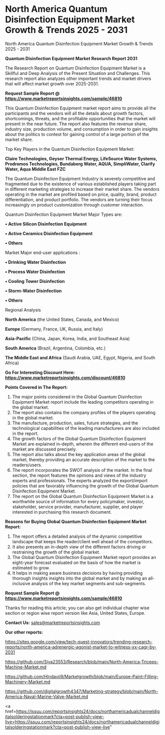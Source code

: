 # North America Quantum Disinfection Equipment Market Growth & Trends 2025 - 2031
North America Quantum Disinfection Equipment Market Growth & Trends 2025 - 2031

<strong>Quantum Disinfection Equipment Market Research Report 2031</strong>

The Research Report on Quantum Disinfection Equipment Market is a Skillful and Deep Analysis of the Present Situation and Challenges. This research report also analyzes other important trends and market drivers that will affect market growth over 2025-2031.

<strong>Request Sample Report @ <a href=https://www.marketreportsinsights.com/sample/46810>https://www.marketreportsinsights.com/sample/46810</a></strong>

This Quantum Disinfection Equipment market report aims to provide all the participants and the vendors will all the details about growth factors, shortcomings, threats, and the profitable opportunities that the market will present in the near future. The report also features the revenue share, industry size, production volume, and consumption in order to gain insights about the politics to contest for gaining control of a large portion of the market share.

Top Key Players in the Quantum Disinfection Equipment Market:

<strong>Claire Technologies, Geyser Thermal Energy, LifeSource Water Systems, Prodromos Technologies, Bundaberg Water, AQUA, SimpliWater, Clarify Water, Aqua Middle East FZC</strong>

The Quantum Disinfection Equipment Industry is severely competitive and fragmented due to the existence of various established players taking part in different marketing strategies to increase their market share. The vendors operating in the market are profiled based on price, quality, brand, product differentiation, and product portfolio. The vendors are turning their focus increasingly on product customization through customer interaction.

Quantum Disinfection Equipment Market Major Types are:

<strong>•  Active Silicon Disinfection Equipment

•  Active Ceramics Disinfection Equipment

•  Others</strong>

Market Major end-user applications :

<strong>•  Drinking Water Disinfection

•  Process Water Disinfection

•  Cooling Tower Disinfection

•  Storm-Water Disinfection

•  Others</strong>

Regional Analysis

</u><strong><b>North America</b></strong> (the United States, Canada, and Mexico)

<strong><b>Europe </b></strong>(Germany, France, UK, Russia, and Italy)

<strong><b>Asia-Pacific</b></strong> (China, Japan, Korea, India, and Southeast Asia)

<strong><b>South America</b></strong> (Brazil, Argentina, Colombia, etc.)

<strong><b>The Middle East and Africa</b></strong> (Saudi Arabia, UAE, Egypt, Nigeria, and South Africa)

<strong>Go For Interesting Discount Here: <a href=https://www.marketreportsinsights.com/discount/46810>https://www.marketreportsinsights.com/discount/46810</a></strong>

<strong>Points Covered in The Report:</strong>
<ol>
  <li>The major points considered in the Global Quantum Disinfection Equipment Market report include the leading competitors operating in the global market.</li>
  <li>The report also contains the company profiles of the players operating in the global market.</li>
  <li>The manufacture, production, sales, future strategies, and the technological capabilities of the leading manufacturers are also included in the report.</li>
  <li>The growth factors of the Global Quantum Disinfection Equipment Market are explained in-depth, wherein the different end-users of the market are discussed precisely.</li>
  <li>The report also talks about the key application areas of the global market, thereby providing an accurate description of the market to the readers/users.</li>
  <li>The report incorporates the SWOT analysis of the market. In the final section, the report features the opinions and views of the industry experts and professionals. The experts analyzed the export/import policies that are favorably influencing the growth of the Global Quantum Disinfection Equipment Market.</li>
  <li>The report on the Global Quantum Disinfection Equipment Market is a worthwhile source of information for every policymaker, investor, stakeholder, service provider, manufacturer, supplier, and player interested in purchasing this research document.</li>
</ol>
<strong>Reasons for Buying Global Quantum Disinfection Equipment Market Report:</strong>

<ol>
  <li>The report offers a detailed analysis of the dynamic competitive landscape that keeps the reader/client well ahead of the competitors.</li>
  <li>It also presents an in-depth view of the different factors driving or restraining the growth of the global market.</li>
  <li>The Global Quantum Disinfection Equipment Market report provides an eight-year forecast evaluated on the basis of how the market is estimated to grow.</li>
  <li>It helps in making aware business decisions by having providing thorough insights insights into the global market and by making an all-inclusive analysis of the key market segments and sub-segments.</li>
</ol>
<strong>Request Sample Report @ <a href=https://www.marketreportsinsights.com/sample/46810>https://www.marketreportsinsights.com/sample/46810</a></strong>


Thanks for reading this article; you can also get individual chapter wise section or region wise report version like Asia, United States, Europe.

<strong>Contact Us:</strong>
sales@marketreportsinsights.com

<strong>Our other reports:</strong>

<a href=https://sites.google.com/view/tech-quest-innovators/trending-research-reports/north-america-adrenergic-agonist-market-to-witness-xx-cagr-by-2031>https://sites.google.com/view/tech-quest-innovators/trending-research-reports/north-america-adrenergic-agonist-market-to-witness-xx-cagr-by-2031</a>

<a href=https://github.com/Siya23553/Research/blob/main/North-America-Triceps-Machine-Market.md>https://github.com/Siya23553/Research/blob/main/North-America-Triceps-Machine-Market.md</a>

<a href=https://github.com/Hindavii9/Marketgrowth/blob/main/Europe-Paint-Filling-Machinery-Market.md>https://github.com/Hindavii9/Marketgrowth/blob/main/Europe-Paint-Filling-Machinery-Market.md</a>

<a href=https://github.com/digitalgrowth4347/Marketing-strategy/blob/main/North-America-Naval-Marine-Valve-Market.md>https://github.com/digitalgrowth4347/Marketing-strategy/blob/main/North-America-Naval-Marine-Valve-Market.md</a>

<a href=https://issuu.com/reportsinsights24/docs/northamericadualchanneldigitalsolderingstationmark?cta=post-publish-view-live>https://issuu.com/reportsinsights24/docs/northamericadualchanneldigitalsolderingstationmark?cta=post-publish-view-live</a>"
